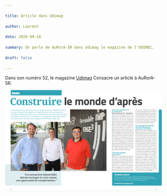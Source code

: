 ```yaml
---

title: Article dans Udimag

author: Laurent

date: 2020-09-10

summary: On parle de AuRorA-5R dans Udimag le magazine de l'UDIMEC.

draft: false

---
```


Dans son numéro 52, le magazine [Udimag](https://www.google.com/url?q=https://www.udimec.fr/sites/default/files/udimag_52_planche_bd.pdf&sa=D&ust=1610440330378000&usg=AOvVaw1pnRgHDeyGEB9WARwizC2-) Consacre un article à AuRorA-5R.

![](images/image1.png)

